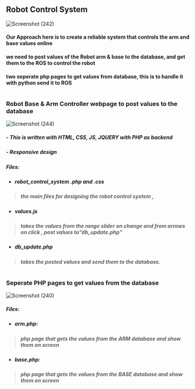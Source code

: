 

## Robot Control System

![Screenshot (242)](https://user-images.githubusercontent.com/49666154/127552022-a7a383e0-55fc-42e8-9fbe-d1256fb86eae.png)
#### Our Approach here is to create a reliable system that controls the arm and base values online
#### we need to post values of the Robot arm & base to the database, and get them to the ROS to control the robot
#### two seperate php pages to get values from database, this is to handle it with python send it to ROS
#
### Robot Base & Arm Controller webpage to post values to the database
![Screenshot (244)](https://user-images.githubusercontent.com/49666154/127553159-d3c10e3f-675d-4df0-9afb-0a18aca20492.png)
##### -  This is written with HTML, CSS, JS, JQUERY with PHP as backend
##### -  Responsive design

##### Files:
- ##### robot_control_system .php and .css
> ##### the main files for designing the robot control system , 
- ##### values.js 
> ##### takes the values from the range slider on change and from arrows on click , post values to"db_update.php"
- ##### db_update.php
> ##### takes the posted values and send them to the database.

#
###  Seperate PHP pages to get values from the database

![Screenshot (240)](https://user-images.githubusercontent.com/49666154/127550842-86f9a1e2-d05e-441b-ab19-99111059408d.png)
##### Files:
- ##### arm.php:
> ##### php page that gets the values from the ARM database and show them on screen 
- ##### base.php:
> ##### php page that gets the values from the BASE database and show them on screen 
#
